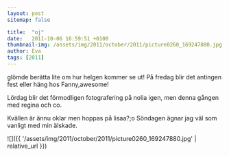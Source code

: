 ```yaml
---
layout: post
sitemap: false

title:  "oj"
date:   2011-10-06 16:59:51 +0100
thumbnail-img: /assets/img/2011/october/2011/picture0260_169247880.jpg
author: Eva
tags: [2011]
---
```


glömde berätta lite om hur helgen kommer se ut! På fredag blir det antingen fest eller häng hos Fanny,awesome!

Lördag blir det förmodligen fotografering på nolia igen, men denna gången med regina och co.



Kvällen är ännu oklar men hoppas på lisaa?;o Söndagen ägnar jag väl som vanligt med min älskade.

![]({{ '/assets/img/2011/october/2011/picture0260_169247880.jpg'  | relative_url }})


